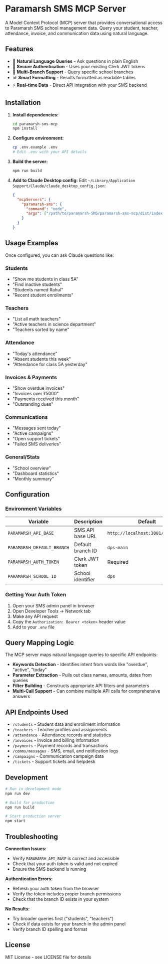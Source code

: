 # Paramarsh SMS MCP Server

A Model Context Protocol (MCP) server that provides conversational access to Paramarsh SMS school management data. Query your student, teacher, attendance, invoice, and communication data using natural language.

## Features

- 🎯 **Natural Language Queries** - Ask questions in plain English
- 🔐 **Secure Authentication** - Uses your existing Clerk JWT tokens  
- 🏢 **Multi-Branch Support** - Query specific school branches
- 📊 **Smart Formatting** - Results formatted as readable tables
- ⚡ **Real-time Data** - Direct API integration with your SMS backend

## Installation

1. **Install dependencies:**
   ```bash
   cd paramarsh-sms-mcp
   npm install
   ```

2. **Configure environment:**
   ```bash
   cp .env.example .env
   # Edit .env with your API details
   ```

3. **Build the server:**
   ```bash
   npm run build
   ```

4. **Add to Claude Desktop config:**
   Edit `~/Library/Application Support/Claude/claude_desktop_config.json`:
   ```json
   {
     "mcpServers": {
       "paramarsh-sms": {
         "command": "node",
         "args": ["/path/to/paramarsh-SMS/paramarsh-sms-mcp/dist/index.js"]
       }
     }
   }
   ```

## Usage Examples

Once configured, you can ask Claude questions like:

### Students
- "Show me students in class 5A"
- "Find inactive students" 
- "Students named Rahul"
- "Recent student enrollments"

### Teachers  
- "List all math teachers"
- "Active teachers in science department"
- "Teachers sorted by name"

### Attendance
- "Today's attendance"
- "Absent students this week"
- "Attendance for class 5A yesterday"

### Invoices & Payments
- "Show overdue invoices"
- "Invoices over ₹5000"  
- "Payments received this month"
- "Outstanding dues"

### Communications
- "Messages sent today"
- "Active campaigns" 
- "Open support tickets"
- "Failed SMS deliveries"

### General/Stats
- "School overview"
- "Dashboard statistics"
- "Monthly summary"

## Configuration

### Environment Variables

| Variable | Description | Default |
|----------|-------------|---------|
| `PARAMARSH_API_BASE` | SMS API base URL | `http://localhost:3001/api/admin` |
| `PARAMARSH_DEFAULT_BRANCH` | Default branch ID | `dps-main` |
| `PARAMARSH_AUTH_TOKEN` | Clerk JWT token | Required |
| `PARAMARSH_SCHOOL_ID` | School identifier | `dps` |

### Getting Your Auth Token

1. Open your SMS admin panel in browser
2. Open Developer Tools → Network tab
3. Make any API request
4. Copy the `Authorization: Bearer <token>` header value
5. Add to your `.env` file

## Query Mapping Logic

The MCP server maps natural language queries to specific API endpoints:

- **Keywords Detection** - Identifies intent from words like "overdue", "active", "today"
- **Parameter Extraction** - Pulls out class names, amounts, dates from queries  
- **Filter Building** - Constructs appropriate API filters and parameters
- **Multi-Call Support** - Can combine multiple API calls for comprehensive answers

## API Endpoints Used

- `/students` - Student data and enrollment information
- `/teachers` - Teacher profiles and assignments  
- `/attendance` - Attendance records and statistics
- `/invoices` - Invoice and billing information
- `/payments` - Payment records and transactions
- `/comms/messages` - SMS, email, and notification logs
- `/campaigns` - Communication campaign data
- `/tickets` - Support tickets and helpdesk

## Development

```bash
# Run in development mode
npm run dev

# Build for production  
npm run build

# Start production server
npm start
```

## Troubleshooting

**Connection Issues:**
- Verify `PARAMARSH_API_BASE` is correct and accessible
- Check that your auth token is valid and not expired
- Ensure the SMS backend is running

**Authentication Errors:**  
- Refresh your auth token from the browser
- Verify the token includes proper branch permissions
- Check that the branch ID exists in your system

**No Results:**
- Try broader queries first ("students", "teachers")  
- Check if data exists for your branch in the admin panel
- Verify branch ID spelling and format

## License

MIT License - see LICENSE file for details